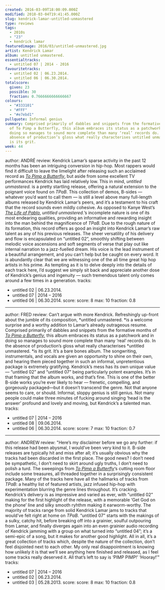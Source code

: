 ```yaml
---
created: 2016-03-09T18:00:09.000Z
modified: 2018-03-04T19:41:45.000Z
slug: kendrick-lamar-untitled-unmastered
type: reviews
tags:
  - 2010s
  - "23"
  - kendrick lamar
featuredimage: 2016/03/untitled-unmastered.jpg
artist: Kendrick Lamar
album: untitled unmastered.
essentialtracks:
  - untitled 07 | 2014 - 2016
favouritetracks:
  - untitled 02 | 06.23.2014.
  - untitled 06 | 06.30.2014.
totalscore:
  given: 23
  possible: 30
  fraction: 0.7666666666666667
colours:
  - "#333101"
  - "#FFF"
  - "#e7ebd1"
pullquote: Informal genius
summary: Comprised primarily of dabbles and snippets from the formative months
  of To Pimp a Butterfly, this album embraces its status as a patchwork and in
  doing so manages to sound more complete than many ‘real’ records do. In the
  absence of production’s gloss what really characterises untitled unmastered.
  is its grit.
week: 44
---
```

author: ANDRÉ
review: Kendrick Lamar’s sparse activity in the past 12 months has been an
  intriguing conversion in hip-hop. Most rappers would find it difficult to
  leave the limelight after releasing such an acclaimed record as *[To Pimp a
  Butterfly](<reviews/to-pimp-a-butterfly/>)*, but aside
  from some excellent TV performances Kendrick has laid relatively low. This in
  mind, *untitled unmastered.* is a pretty startling release, offering a natural
  extension to the poignant voice found on *TPaB*. This collection of demos,
  B-sides — whatever you’d want to call them — is still a level above many
  full-length albums released by Kendrick Lamar’s peers, and it’s a testament to
  his craft that the record sounds even mildly cohesive. As opposed to Kanye
  West’s *[The Life of
  Pablo](<reviews/the-life-of-pablo/>)*, *untitled
  unmastered.*’s incomplete nature is one of its most endearing
  qualities, providing an informative and rewarding insight into the man behind
  the magnificence of *TPaB*. Due to the rough nature of its formation, this
  record offers as good an insight into Kendrick Lamar’s raw talent as any of
  his previous releases. The sheer versatility of his delivery and flow is
  encapsulated on “untitled 02”, smoothly shifting between melodic voice
  ascensions and soft segments of verse that play out like internal narration to
  a jazz-fuelled dream. His voice is the lead instrument of a
  beautiful arrangement, and you can’t help but be caught on every word. It is
  abundantly clear that we are witnessing one of the all time great hip hop
  artists in his prime. As tempting as it is to delve deeply into the details of
  each track here, I’d suggest we simply sit back and appreciate another dose of
  Kendrick’s genius and ingenuity — such tremendous talent only comes around a
  few times in a generation.
tracks:
  - untitled 02 | 06.23.2014.
  - ­untitled 07 | 2014 – 2016
  - ­untitled 06 | 06.30.2014.
score:
  score: 8
  max: 10
  fraction: 0.8
---
author: FRED
review: Can’t argue with more Kendrick. Refreshingly up-front about the jumble
  of its composition, *untitled unmastered. *is a welcome surprise and a worthy
  addition to Lamar’s already outrageous resume. Comprised primarily of dabbles
  and snippets from the formative months of *[To Pimp a
  Butterfly](<reviews/to-pimp-a-butterfly/>)*, this album
  embraces its status as a patchwork and in doing so manages to sound more
  complete than many ‘real’ records do. In the absence of production’s gloss
  what really characterises *untitled unmastered. *is its grit. It’s a bare
  bones album. The songwriting, instrumentals, and vocals are given an
  opportunity to shine on their own, and hearing them pieced together in such an
  informal, unpretentious package is extremely gratifying. Kendrick’s mess has
  its own unique value — “untitled 02” and “untitled 07” being particularly
  potent examples. It’s in that framing that the album works, and that’s fine.
  This is one of the better B-side works you’re ever likely to hear — frenetic,
  compelling, and gorgeously packaged—but it doesn’t transcend the genre. Not
  that anyone seems to care, or should. Informal, sloppy genius is still genius.
  Not many people could make three minutes of fucking around singing ‘head is
  the answer’ profound and lovely and moving, but Kendrick’s a talented man.
tracks:
  - untitled 07 | 2014 – 2016
  - ­untitled 08 | 09.06.2014.
  - ­untitled 06 | 06.30.2014.
score:
  score: 7
  max: 10
  fraction: 0.7
---
author: ANDREW
review: "Here’s my disclaimer before we go any further: if this release had been
  abysmal, I would’ve been very kind to it. B-side releases are typically hit
  and miss after all; it’s usually obvious why the tracks had been discarded in
  the first place. The good news? I don’t need be sympathetic, I don’t need to
  skirt around ugly truths, I don’t need to polish a turd. The sweepings from
  *[To Pimp a Butterfly](<reviews/to-pimp-a-butterfly/>)*‘s
  cutting room floor include some treasures, all threaded together in a
  surprisingly consistent package. Many of the tracks here have all the
  hallmarks of tracks from *TPaB*: a healthy list of featured artists, jazz
  infused hip-hop with experimentation blurring the genre lines throughout. It’s
  cracking. Kendrick’s delivery is as impressive and varied as ever, with
  “untitled 02” making for the first highlight of the release, with a memorable
  ‘Get God on the phone’ line and silky smooth ryhthm making it earworm-worthy.
  The majority of tracks range from solid Kendrick Lamar jams to tracks that
  would’ve felt right at home on *TPaB*. “untitled 07” starts with the makings
  of a sulky, catchy hit, before breaking off into a grainier, soulful
  outpouring from Lamar, and finally diverges again into an even grainier audio
  recording of Kendrick jamming with a group on what turned into “untitled 04”;
  it’s a semi-epic of a song, but it makes for another good highlight. All in
  all, it’s a great collection of tracks which, despite the nature of the
  collection, don’t feel disjointed next to each other. My only real
  disappointment is knowing how unlikely it is that we’ll see anything here
  finished and released, as I feel some tracks really deserved it. All that’s
  left to say is ‘PIMP PIMP!’ ‘Hooray!’"
tracks:
  - untitled 07 | 2014 – 2016
  - ­untitled 02 | 06.23.2014.
  - ­untitled 03 | 05.28.2013.
score:
  score: 8
  max: 10
  fraction: 0.8
